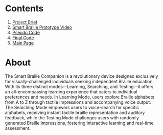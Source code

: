 #   Contents
1. [Project Brief](https://github.com/carbonvibes/Projects/blob/Smart-Braille/Conceptualisation_10b-2.pdf)
2. [Smart Braille Prototype Video](https://youtu.be/dRJUgBnrWw8)
3. [Pseudo Code](https://github.com/carbonvibes/Projects/blob/Smart-Braille/Pseudo_Code.py)
4. [Final Code](https://github.com/carbonvibes/Projects/blob/Smart-Braille/CODE_FINAL.ino)
5. [Main Page](https://github.com/carbonvibes/Projects)
# About
The Smart Braille Companion is a revolutionary device designed exclusively for visually-challenged individuals seeking independent Braille education. With its three distinct modes—Learning, Searching, and Testing—it offers an all-encompassing learning experience that caters to individual preferences and needs.
In Learning Mode, users explore Braille alphabets from A to Z through tactile impressions and accompanying voice output. 
The Searching Mode empowers users to voice-search for specific alphabets, receiving instant tactile braille representation and auditory feedback, while the Testing Mode challenges users with randomly generated Braille impressions, fostering interactive learning and real-time assessment.


